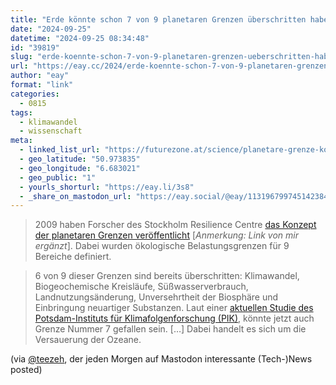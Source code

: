 ```yaml
---
title: "Erde könnte schon 7 von 9 planetaren Grenzen überschritten haben"
date: "2024-09-25"
datetime: "2024-09-25 08:34:48"
id: "39819"
slug: "erde-koennte-schon-7-von-9-planetaren-grenzen-ueberschritten-haben"
url: "https://eay.cc/2024/erde-koennte-schon-7-von-9-planetaren-grenzen-ueberschritten-haben/"
author: "eay"
format: "link"
categories:
  - 0815
tags:
  - klimawandel
  - wissenschaft
meta:
  - linked_list_url: "https://futurezone.at/science/planetare-grenze-kollaps-oekosystem-menschheit-erde-versauerung-ozeane/402952053"
  - geo_latitude: "50.973835"
  - geo_longitude: "6.683021"
  - geo_public: "1"
  - yourls_shorturl: "https://eay.li/3s8"
  - _share_on_mastodon_url: "https://eay.social/@eay/113196799745142384"
---
```


> 2009 haben Forscher des Stockholm Resilience Centre [das Konzept der planetaren Grenzen veröffentlicht](https://www.stockholmresilience.org/research/planetary-boundaries.html) \[_Anmerkung: Link von mir ergänzt_\]. Dabei wurden ökologische Belastungsgrenzen für 9 Bereiche definiert.

> 6 von 9 dieser Grenzen sind bereits überschritten: Klimawandel, Biogeochemische Kreisläufe, Süßwasserverbrauch, Landnutzungsänderung, Unversehrtheit der Biosphäre und Einbringung neuartiger Substanzen. Laut einer [aktuellen Studie des Potsdam-Instituts für Klimafolgenforschung (PIK)](https://www.pik-potsdam.de/de/aktuelles/nachrichten/erster-planetarer-gesundheitscheck-erde-ueberschreitet-sichere-grenzen), könnte jetzt auch Grenze Nummer 7 gefallen sein. \[…\] Dabei handelt es sich um die Versauerung der Ozeane.

(via [@teezeh](https://digitalcourage.social/@teezeh/113196754318712284), der jeden Morgen auf Mastodon interessante (Tech-)News posted)
